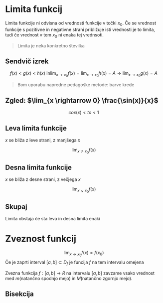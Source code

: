 # Limita funkcij
Limita funkcije ni odvisna od vrednosti funkcije v točki $x_0$. Če se vrednost funkcije s pozitivne in negativne strani približuje isti vrednosti je to limita, tudi če vrednost v tem $x_0$ ni enaka tej vrednsoti.

> Limita je neka konkretno številka

## Sendvič izrek
$$f(x) < g(x) < h(x) \text{ in} \lim_ {x \rightarrow x_0} f(x) = \lim_ {x \rightarrow x_0} h(x) = A \Rightarrow \lim_ {x \rightarrow x_0} g(x) = A$$
> Bom uporabu napredne pedagoške metode: barve krede


## Zgled: $\lim_{x \rightarrow 0} \frac{\sin(x)}{x}$
$$cox(x) < to < 1$$
## Leva limita funkcije
$x$ se bliža z leve strani, z manjšega $x$

$$\lim_{x \nearrow x_0} f(x)$$
## Desna limita funkcije
$x$ se bliža z desne strani, z večjega $x$

$$\lim_{x \searrow x_0} f(x)$$
## Skupaj
Limita obstaja če sta leva in desna limita enaki

# Zveznost funkcij
$$\lim_{x \to x_0} f(x) = f(x_0)$$
Če je zaprti interval $[a, b] \subset D_f$ je funcija $f$ na tem intervalu omejena

Zvezna funkcija $f: [a, b] \to R$ na intervalu $[a,b]$ zavzame vsako vrednost med $m$(natančno spodnjo mejo) in $M$(natančno zgornjo mejo).

## Bisekcija




